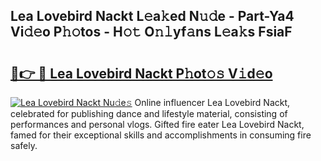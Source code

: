## Lea Lovebird Nackt L𝚎a𝚔ed N𝚞𝚍e - Part-Ya4 Vi𝚍𝚎o P𝚑𝚘tos - H𝚘𝚝 O𝚗𝚕yf𝚊ns L𝚎a𝚔s FsiaF

# <h2><a href="http://kf6um5.oniu.top/?m=Lea+Lovebird+Nackt">🔗👉 🔴 Lea Lovebird Nackt P𝚑ot𝚘𝚜 V𝚒d𝚎o</a></h2>

[![Lea Lovebird Nackt Nu𝚍e𝚜](https://i.imgur.com/0qMVB7G.gif)](http://kf6um5.oniu.top/?m=Lea+Lovebird+Nackt)
Online influencer Lea Lovebird Nackt, celebrated for publishing dance and lifestyle material, consisting of performances and personal vlogs. Gifted fire eater Lea Lovebird Nackt, famed for their exceptional skills and accomplishments in consuming fire safely.  
